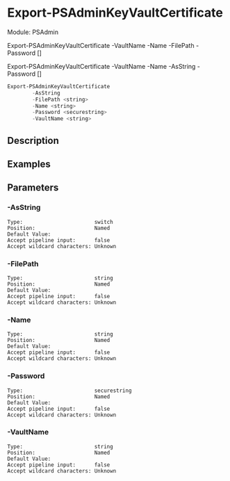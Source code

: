 ﻿# Export-PSAdminKeyVaultCertificate
Module: PSAdmin


Export-PSAdminKeyVaultCertificate -VaultName <string> -Name <string> -FilePath <string> -Password <securestring> [<CommonParameters>]

Export-PSAdminKeyVaultCertificate -VaultName <string> -Name <string> -AsString -Password <securestring> [<CommonParameters>]


``` powershell
Export-PSAdminKeyVaultCertificate
        -AsString
        -FilePath <string>
        -Name <string>
        -Password <securestring>
        -VaultName <string>
```

## Description


## Examples
## Parameters

### \-AsString

```
Type:                       switch  
Position:                   Named  
Default Value:                
Accept pipeline input:      false  
Accept wildcard characters: Unknown  
```
### \-FilePath

```
Type:                       string  
Position:                   Named  
Default Value:                
Accept pipeline input:      false  
Accept wildcard characters: Unknown  
```
### \-Name

```
Type:                       string  
Position:                   Named  
Default Value:                
Accept pipeline input:      false  
Accept wildcard characters: Unknown  
```
### \-Password

```
Type:                       securestring  
Position:                   Named  
Default Value:                
Accept pipeline input:      false  
Accept wildcard characters: Unknown  
```
### \-VaultName

```
Type:                       string  
Position:                   Named  
Default Value:                
Accept pipeline input:      false  
Accept wildcard characters: Unknown  
```
